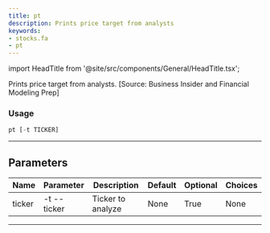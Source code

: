 ```yaml
---
title: pt
description: Prints price target from analysts
keywords:
- stocks.fa
- pt
---
```


import HeadTitle from '@site/src/components/General/HeadTitle.tsx';

<HeadTitle title="stocks /fa/pt - Reference | OpenBB Terminal Docs" />

Prints price target from analysts. [Source: Business Insider and Financial Modeling Prep]

### Usage

```python wordwrap
pt [-t TICKER]
```

---

## Parameters

| Name | Parameter | Description | Default | Optional | Choices |
| ---- | --------- | ----------- | ------- | -------- | ------- |
| ticker | -t  --ticker | Ticker to analyze | None | True | None |

---
